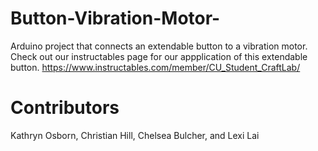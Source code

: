 # Button-Vibration-Motor-
Arduino project that connects an extendable button to a vibration motor.
Check out our instructables page for our appplication of this extendable button. 
https://www.instructables.com/member/CU_Student_CraftLab/

# Contributors
Kathryn Osborn, 
Christian Hill,
Chelsea Bulcher, and 
Lexi Lai 
